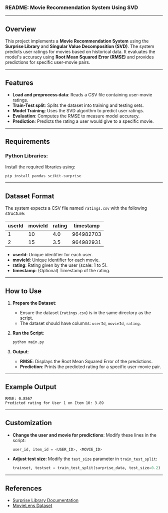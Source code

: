 ### README: Movie Recommendation System Using SVD

---

## Overview

This project implements a **Movie Recommendation System** using the **Surprise Library** and **Singular Value Decomposition (SVD)**. The system predicts user ratings for movies based on historical data. It evaluates the model's accuracy using **Root Mean Squared Error (RMSE)** and provides predictions for specific user-movie pairs.

---

## Features

- **Load and preprocess data**: Reads a CSV file containing user-movie ratings.
- **Train-Test split**: Splits the dataset into training and testing sets.
- **Model Training**: Uses the SVD algorithm to predict user ratings.
- **Evaluation**: Computes the RMSE to measure model accuracy.
- **Prediction**: Predicts the rating a user would give to a specific movie.

---

## Requirements

### Python Libraries:
Install the required libraries using:
```bash
pip install pandas scikit-surprise
```

---

## Dataset Format

The system expects a CSV file named `ratings.csv` with the following structure:

| userId | movieId | rating | timestamp     |
|--------|---------|--------|---------------|
| 1      | 10      | 4.0    | 964982703     |
| 2      | 15      | 3.5    | 964982931     |

- **userId**: Unique identifier for each user.
- **movieId**: Unique identifier for each movie.
- **rating**: Rating given by the user (scale: 1 to 5).
- **timestamp**: (Optional) Timestamp of the rating.

---

## How to Use

1. **Prepare the Dataset**:
   - Ensure the dataset (`ratings.csv`) is in the same directory as the script.
   - The dataset should have columns: `userId`, `movieId`, `rating`.

2. **Run the Script**:
   ```bash
   python main.py
   ```

3. **Output**:
   - **RMSE**: Displays the Root Mean Squared Error of the predictions.
   - **Prediction**: Prints the predicted rating for a specific user-movie pair.

---

## Example Output

```plaintext
RMSE: 0.8567
Predicted rating for User 1 on Item 10: 3.89
```

---

## Customization

- **Change the user and movie for predictions**:
   Modify these lines in the script:
   ```python
   user_id, item_id = <USER_ID>, <MOVIE_ID>
   ```

- **Adjust test size**:
   Modify the `test_size` parameter in `train_test_split`:
   ```python
   trainset, testset = train_test_split(surprise_data, test_size=0.2)
   ```

---

## References

- [Surprise Library Documentation](https://surprise.readthedocs.io/)
- [MovieLens Dataset](https://grouplens.org/datasets/movielens/)
